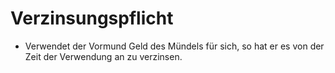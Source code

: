 # Verzinsungspflicht

- Verwendet der Vormund Geld des Mündels für sich, so hat er es von der Zeit der Verwendung an zu verzinsen.

